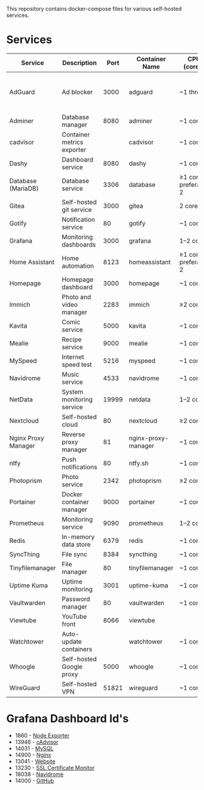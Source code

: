 This repository contains docker-compose files for various self-hosted services.

# Services

| Service             | Description                | Port  | Container Name      | CPU (cores)           | RAM                                          |
| ------------------- | -------------------------- | ----- | ------------------- | --------------------- | -------------------------------------------- |
| AdGuard             | Ad blocker                 | 3000  | adguard             | \~1 thread            | \~50 MB, 256 MB is better, preferably 512 MB |
| Adminer             | Database manager           | 8080  | adminer             | \~1 core              | \~100 MB                                     |
| cadvisor            | Container metrics exporter |       | cadvisor            | \~1 core              | \~100–200 MB                                 |
| Dashy               | Dashboard service          | 8080  | dashy               | \~1 core              | \~256 MB                                     |
| Database (MariaDB)  | Database service           | 3306  | database            | ≥1 core, preferably 2 | ≥1 GB RAM                                    |
| Gitea               | Self-hosted git service    | 3000  | gitea               | 2 cores               | \~1 GB RAM                                   |
| Gotify              | Notification service       | 80    | gotify              | \~1 core              | \~256 MB                                     |
| Grafana             | Monitoring dashboards      | 3000  | grafana             | 1–2 cores             | \~512 MB–1 GB                                |
| Home Assistant      | Home automation            | 8123  | homeassistant       | ≥1 core, preferably 2 | ≥2 GB, preferably 4 GB                       |
| Homepage            | Homepage dashboard         | 3000  | homepage            | \~1 core              | \~256 MB                                     |
| Immich              | Photo and video manager    | 2283  | immich              | ≥2 cores              | ≥2 GB RAM                                    |
| Kavita              | Comic service              | 5000  | kavita              | \~1 core              | \~512 MB                                     |
| Mealie              | Recipe service             | 9000  | mealie              | \~1 core              | \~512 MB                                     |
| MySpeed             | Internet speed test        | 5216  | myspeed             | \~1 core              | \~256 MB                                     |
| Navidrome           | Music service              | 4533  | navidrome           | \~1 core              | \~512 MB                                     |
| NetData             | System monitoring service  | 19999 | netdata             | 1–2 cores             | \~1 GB RAM                                   |
| Nextcloud           | Self-hosted cloud          | 80    | nextcloud           | ≥2 cores              | ≥2–4 GB RAM                                  |
| Nginx Proxy Manager | Reverse proxy manager      | 81    | nginx-proxy-manager | \~1 core              | \~256 MB                                     |
| ntfy                | Push notifications         | 80    | ntfy.sh             | \~1 core              | \~256 MB                                     |
| Photoprism          | Photo service              | 2342  | photoprism          | ≥2 cores              | ≥2 GB RAM                                    |
| Portainer           | Docker container manager   | 9000  | portainer           | \~1 core              | \~512 MB                                     |
| Prometheus          | Monitoring service         | 9090  | prometheus          | 1–2 cores             | \~1 GB RAM                                   |
| Redis               | In-memory data store       | 6379  | redis               | \~1 core              | \~512 MB–1 GB                                |
| SyncThing           | File sync                  | 8384  | syncthing           | \~1 core              | \~512 MB                                     |
| Tinyfilemanager     | File manager               | 80    | tinyfilemanager     | \~1 core              | \~256 MB                                     |
| Uptime Kuma         | Uptime monitoring          | 3001  | uptime-kuma         | \~1 core              | \~256 MB                                     |
| Vaultwarden         | Password manager           | 80    | vaultwarden         | \~1 core              | \~512 MB                                     |
| Viewtube            | YouTube front              | 8066  | viewtube            |                       |                                              |
| Watchtower          | Auto-update containers     |       | watchtower          | \~1 core              | \~256 MB                                     |
| Whoogle             | Self-hosted Google proxy   | 5000  | whoogle             | \~1 core              | \~256 MB                                     |
| WireGuard           | Self-hosted VPN            | 51821 | wireguard           | \~1 core              | \~128 MB                                     |

# Grafana Dashboard Id's

-   1860 - [Node Exporter](https://grafana.com/grafana/dashboards/1860-node-exporter-full/)
-   13946 - [cAdvisor](https://grafana.com/grafana/dashboards/13946-docker-cadvisor/)
-   14031 - [MySQL](https://grafana.com/grafana/dashboards/14031-mysql-dashboard/)
-   14900 - [Nginx](https://grafana.com/grafana/dashboards/14900-nginx/)
-   13041 - [Website](https://grafana.com/grafana/dashboards/13041-website-monitoring/)
-   13230 - [SSL Certificate Monitor](https://grafana.com/grafana/dashboards/13230-certificate-monitor/)
-   18038 - [Navidrome](https://grafana.com/grafana/dashboards/18038-navidrome/)
-   14000 - [GitHub](https://grafana.com/grafana/dashboards/14000-github-default/)
